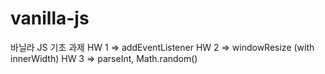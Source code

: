 # vanilla-js
 바닐라 JS 기초 과제
 HW 1 => addEventListener
 HW 2 => windowResize (with innerWidth)
 HW 3 => parseInt, Math.random()
